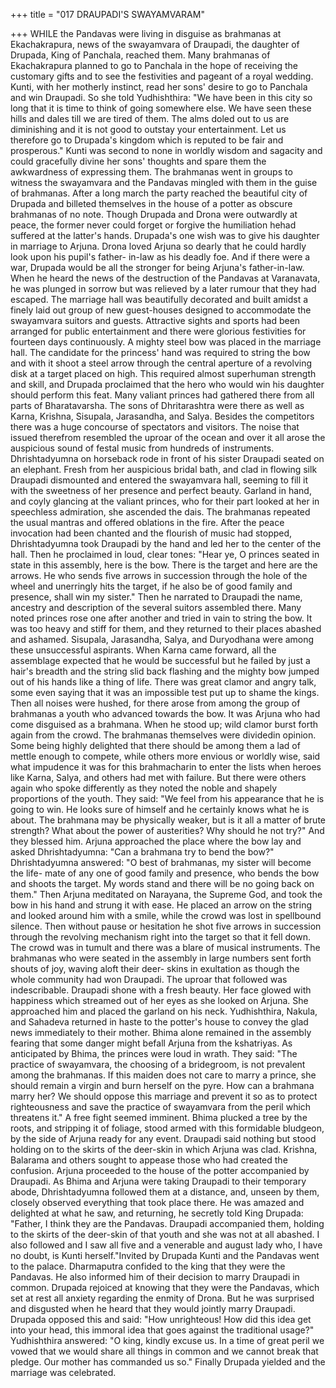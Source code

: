 +++
title = "017 DRAUPADI'S SWAYAMVARAM"

+++
WHILE the Pandavas were living in
disguise as brahmanas at Ekachakrapura,
news of the swayamvara of Draupadi, the
daughter of Drupada, King of Panchala,
reached them. Many brahmanas of
Ekachakrapura planned to go to Panchala
in the hope of receiving the customary
gifts and to see the festivities and pageant
of a royal wedding. Kunti, with her
motherly instinct, read her sons' desire to
go to Panchala and win Draupadi. So she
told Yudhishthira: "We have been in this
city so long that it is time to think of
going somewhere else. We have seen
these hills and dales till we are tired of
them. The alms doled out to us are
diminishing and it is not good to outstay
your entertainment. Let us therefore go to
Drupada's kingdom which is reputed to be
fair and prosperous." Kunti was second to
none in worldly wisdom and sagacity and
could gracefully divine her sons' thoughts
and spare them the awkwardness of
expressing them.
The brahmanas went in groups to witness
the swayamvara and the Pandavas
mingled with them in the guise of
brahmanas. After a long march the party
reached the beautiful city of Drupada and
billeted themselves in the house of a
potter as obscure brahmanas of no note.
Though Drupada and Drona were
outwardly at peace, the former never
could forget or forgive the humiliation hehad suffered at the latter's hands.
Drupada's one wish was to give his
daughter in marriage to Arjuna.
Drona loved Arjuna so dearly that he
could hardly look upon his pupil's father-
in-law as his deadly foe. And if there were
a war, Drupada would be all the stronger
for being Arjuna's father-in-law. When he
heard the news of the destruction of the
Pandavas at Varanavata, he was plunged
in sorrow but was relieved by a later
rumour that they had escaped.
The marriage hall was beautifully
decorated and built amidst a finely laid
out group of new guest-houses designed
to accommodate the swayamvara suitors
and guests. Attractive sights and sports
had
been
arranged
for
public
entertainment and there were glorious
festivities for fourteen days continuously.
A mighty steel bow was placed in the
marriage hall. The candidate for the
princess' hand was required to string the
bow and with it shoot a steel arrow
through the central aperture of a revolving
disk at a target placed on high.
This required almost superhuman strength
and skill, and Drupada proclaimed that the
hero who would win his daughter should
perform this feat. Many valiant princes
had gathered there from all parts of
Bharatavarsha. The sons of Dhritarashtra
were there as well as Karna, Krishna,
Sisupala, Jarasandha, and Salya.
Besides the competitors there was a huge
concourse of spectators and visitors. The
noise that issued therefrom resembled the
uproar of the ocean and over it all arose
the auspicious sound of festal music from
hundreds of instruments.
Dhrishtadyumna on horseback rode in
front of his sister Draupadi seated on an
elephant. Fresh from her auspicious bridal
bath, and clad in flowing silk Draupadi
dismounted and entered the swayamvara
hall, seeming to fill it with the sweetness
of her presence and perfect beauty.
Garland in hand, and coyly glancing at the
valiant princes, who for their part looked
at her in speechless admiration, she
ascended the dais. The brahmanas
repeated the usual mantras and offered
oblations in the fire. After the peace
invocation had been chanted and the
flourish
of
music
had
stopped,
Dhrishtadyumna took Draupadi by the
hand and led her to the center of the hall.
Then he proclaimed in loud, clear tones:
"Hear ye, O princes seated in state in this
assembly, here is the bow. There is the
target and here are the arrows. He who
sends five arrows in succession through
the hole of the wheel and unerringly hits
the target, if he also be of good family and
presence, shall win my sister." Then he
narrated to Draupadi the name, ancestry
and description of the several suitors
assembled there.
Many noted princes rose one after another
and tried in vain to string the bow. It was
too heavy and stiff for them, and they
returned to their places abashed and
ashamed.
Sisupala,
Jarasandha,
Salya,
and
Duryodhana
were
among
these
unsuccessful aspirants. When Karna came
forward, all the assemblage expected that
he would be successful but he failed by
just a hair's breadth and the string slid
back flashing and the mighty bow jumped
out of his hands like a thing of life.
There was great clamor and angry talk,
some even saying that it was an
impossible test put up to shame the kings.
Then all noises were hushed, for there
arose from among the group of brahmanas
a youth who advanced towards the bow.
It was Arjuna who had come disguised as
a brahmana. When he stood up; wild
clamor burst forth again from the crowd.
The brahmanas themselves were dividedin opinion. Some being highly delighted
that there should be among them a lad of
mettle enough to compete, while others
more envious or worldly wise, said what
impudence it was for this brahmacharin to
enter the lists when heroes like Karna,
Salya, and others had met with failure.
But there were others again who spoke
differently as they noted the noble and
shapely proportions of the youth. They
said: "We feel from his appearance that he
is going to win. He looks sure of himself
and he certainly knows what he is about.
The brahmana may be physically weaker,
but is it all a matter of brute strength?
What about the power of austerities? Why
should he not try?" And they blessed him.
Arjuna approached the place where the
bow lay and asked Dhrishtadyumna: "Can
a brahmana try to bend the bow?"
Dhrishtadyumna answered: "O best of
brahmanas, my sister will become the life-
mate of any one of good family and
presence, who bends the bow and shoots
the target. My words stand and there will
be no going back on them."
Then Arjuna meditated on Narayana, the
Supreme God, and took the bow in his
hand and strung it with ease. He placed an
arrow on the string and looked around him
with a smile, while the crowd was lost in
spellbound silence.
Then without pause or hesitation he shot
five arrows in succession through the
revolving mechanism right into the target
so that it fell down. The crowd was in
tumult and there was a blare of musical
instruments.
The brahmanas who were seated in the
assembly in large numbers sent forth
shouts of joy, waving aloft their deer-
skins in exultation as though the whole
community had won Draupadi. The
uproar that followed was indescribable.
Draupadi shone with a fresh beauty. Her
face glowed with happiness which
streamed out of her eyes as she looked on
Arjuna. She approached him and placed
the garland on his neck. Yudhishthira,
Nakula, and Sahadeva returned in haste to
the potter's house to convey the glad news
immediately to their mother.
Bhima alone remained in the assembly
fearing that some danger might befall
Arjuna from the kshatriyas. As anticipated
by Bhima, the princes were loud in wrath.
They said: "The practice of swayamvara,
the choosing of a bridegroom, is not
prevalent among the brahmanas. If this
maiden does not care to marry a prince,
she should remain a virgin and burn
herself on the pyre. How can a brahmana
marry her? We should oppose this
marriage and prevent it so as to protect
righteousness and save the practice of
swayamvara from the peril which
threatens it." A free fight seemed
imminent.
Bhima plucked a tree by the roots, and
stripping it of foliage, stood armed with
this formidable bludgeon, by the side of
Arjuna ready for any event. Draupadi said
nothing but stood holding on to the skirts
of the deer-skin in which Arjuna was clad.
Krishna, Balarama and others sought to
appease those who had created the
confusion. Arjuna proceeded to the house
of the potter accompanied by Draupadi.
As Bhima and Arjuna were taking
Draupadi to their temporary abode,
Dhrishtadyumna followed them at a
distance, and, unseen by them, closely
observed everything that took place there.
He was amazed and delighted at what he
saw, and returning, he secretly told King
Drupada: "Father, I think they are the
Pandavas. Draupadi accompanied them,
holding to the skirts of the deer-skin of
that youth and she was not at all abashed.
I also followed and I saw all five and a
venerable and august lady who, I have no
doubt, is Kunti herself."Invited by Drupada Kunti and the
Pandavas went to the palace. Dharmaputra
confided to the king that they were the
Pandavas. He also informed him of their
decision to marry Draupadi in common.
Drupada rejoiced at knowing that they
were the Pandavas, which set at rest all
anxiety regarding the enmity of Drona.
But he was surprised and disgusted when
he heard that they would jointly marry
Draupadi.
Drupada opposed this and said: "How
unrighteous! How did this idea get into
your head, this immoral idea that goes
against the traditional usage?"
Yudhishthira answered: "O king, kindly
excuse us. In a time of great peril we
vowed that we would share all things in
common and we cannot break that pledge.
Our mother has commanded us so."
Finally Drupada yielded and the marriage
was celebrated.